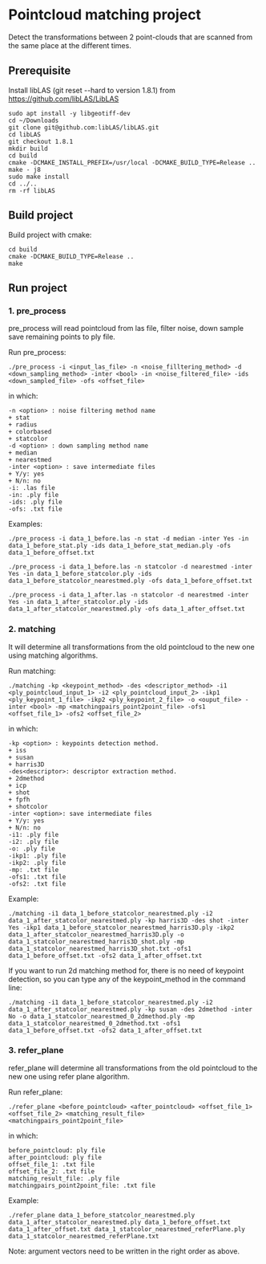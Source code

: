 # Pointcloud matching project
Detect the transformations between 2 point-clouds that are scanned from the same place at the different times.

## Prerequisite
Install libLAS (git reset --hard to version 1.8.1) from https://github.com/libLAS/LibLAS
```
sudo apt install -y libgeotiff-dev
cd ~/Downloads
git clone git@github.com:libLAS/libLAS.git
cd libLAS
git checkout 1.8.1
mkdir build
cd build
cmake -DCMAKE_INSTALL_PREFIX=/usr/local -DCMAKE_BUILD_TYPE=Release ..
make - j8
sudo make install
cd ../..
rm -rf libLAS
```

## Build project
Build project with cmake:
```
cd build
cmake -DCMAKE_BUILD_TYPE=Release ..
make
```

## Run project

### 1. pre_process
pre_process will read pointcloud from las file, filter noise, down sample save remaining points to ply file.

Run pre_process:
```
./pre_process -i <input_las_file> -n <noise_filltering_method> -d <down_sampling_method> -inter <bool> -in <noise_filtered_file> -ids <down_sampled_file> -ofs <offset_file>
```

in which:
```
-n <option> : noise filtering method name
+ stat
+ radius
+ colorbased
+ statcolor
-d <option> : down sampling method name
+ median
+ nearestmed
-inter <option> : save intermediate files
+ Y/y: yes
+ N/n: no
-i: .las file
-in: .ply file
-ids: .ply file
-ofs: .txt file
```

Examples:
```
./pre_process -i data_1_before.las -n stat -d median -inter Yes -in data_1_before_stat.ply -ids data_1_before_stat_median.ply -ofs data_1_before_offset.txt
```

```
./pre_process -i data_1_before.las -n statcolor -d nearestmed -inter Yes -in data_1_before_statcolor.ply -ids data_1_before_statcolor_nearestmed.ply -ofs data_1_before_offset.txt
```

```
./pre_process -i data_1_after.las -n statcolor -d nearestmed -inter Yes -in data_1_after_statcolor.ply -ids data_1_after_statcolor_nearestmed.ply -ofs data_1_after_offset.txt
```

### 2. matching
It will determine all transformations from the old pointcloud to the new one using matching algorithms.

Run matching:
```
./matching -kp <keypoint_method> -des <descriptor_method> -i1 <ply_pointcloud_input_1> -i2 <ply_pointcloud_input_2> -ikp1 <ply_keypoint_1_file> -ikp2 <ply_keypoint_2_file> -o <ouput_file> -inter <bool> -mp <matchingpairs_point2point_file> -ofs1 <offset_file_1> -ofs2 <offset_file_2>
```

in which:
```
-kp <option> : keypoints detection method.
+ iss
+ susan
+ harris3D
-des<descriptor>: descriptor extraction method.
+ 2dmethod
+ icp
+ shot
+ fpfh
+ shotcolor
-inter <option>: save intermediate files
+ Y/y: yes
+ N/n: no
-i1: .ply file
-i2: .ply file
-o: .ply file
-ikp1: .ply file
-ikp2: .ply file
-mp: .txt file
-ofs1: .txt file
-ofs2: .txt file
```

Example:
```
./matching -i1 data_1_before_statcolor_nearestmed.ply -i2 data_1_after_statcolor_nearestmed.ply -kp harris3D -des shot -inter Yes -ikp1 data_1_before_statcolor_nearestmed_harris3D.ply -ikp2 data_1_after_statcolor_nearestmed_harris3D.ply -o data_1_statcolor_nearestmed_harris3D_shot.ply -mp data_1_statcolor_nearestmed_harris3D_shot.txt -ofs1 data_1_before_offset.txt -ofs2 data_1_after_offset.txt
```

If you want to run 2d matching method for, there is no need of keypoint detection, so you can type any of the keypoint_method in the command line:
```
./matching -i1 data_1_before_statcolor_nearestmed.ply -i2 data_1_after_statcolor_nearestmed.ply -kp susan -des 2dmethod -inter No -o data_1_statcolor_nearestmed_0_2dmethod.ply -mp data_1_statcolor_nearestmed_0_2dmethod.txt -ofs1 data_1_before_offset.txt -ofs2 data_1_after_offset.txt
```

### 3. refer_plane
refer_plane will determine all transformations from the old pointcloud to the new one using refer plane algorithm.

Run refer_plane:
```
./refer_plane <before_pointcloud> <after_pointcloud> <offset_file_1> <offset_file_2> <matching_result_file> <matchingpairs_point2point_file>
```

in which:
```
before_pointcloud: ply file
after_pointcloud: ply file
offset_file_1: .txt file
offset_file_2: .txt file
matching_result_file: .ply file
matchingpairs_point2point_file: .txt file
```

Example:
```
./refer_plane data_1_before_statcolor_nearestmed.ply data_1_after_statcolor_nearestmed.ply data_1_before_offset.txt data_1_after_offset.txt data_1_statcolor_nearestmed_referPlane.ply data_1_statcolor_nearestmed_referPlane.txt
```

Note: argument vectors need to be written in the right order as above.

